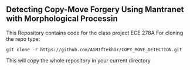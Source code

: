 ## Detecting Copy-Move Forgery Using Mantranet with Morphological Processin
This Repository contains code for the class project ECE 278A 
For cloning the repo type:

```
git clone -r https://github.com/ASMIftekhar/COPY_MOVE_DETECTION.git

```

This will copy the whole repository in your current directory
